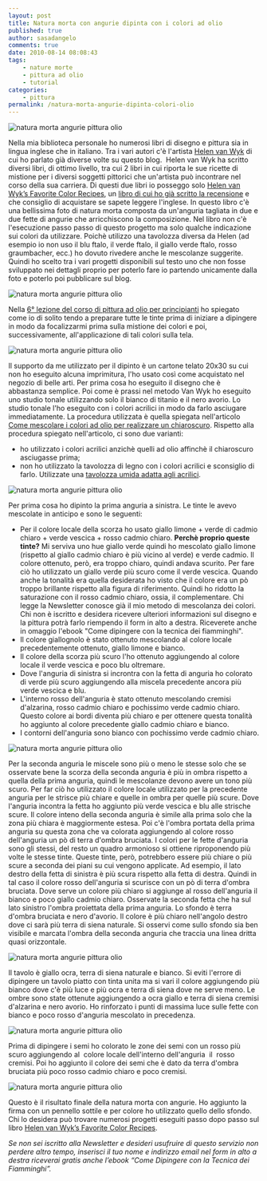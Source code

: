 ```yaml
---
layout: post
title: Natura morta con angurie dipinta con i colori ad olio
published: true
author: sasadangelo
comments: true
date: 2010-08-14 08:08:43
tags:
    - nature morte
    - pittura ad olio
    - tutorial
categories:
    - pittura
permalink: /natura-morta-angurie-dipinta-colori-olio
---
```


![natura morta angurie pittura olio](https://www.disegnoepittura.it/wp-content/uploads/natura-morta-angurie-dipinta-colori-olio-8.jpg "natura morta angurie pittura olio")

Nella mia biblioteca personale ho numerosi libri di disegno e pittura sia in lingua inglese che in italiano. Tra i vari autori c'è l'artista [Helen van Wyk](https://www.disegnoepittura.it/helen-van-wyk/) di cui ho parlato già diverse volte su questo blog.  Helen van Wyk ha scritto diversi libri, di ottimo livello, tra cui 2 libri in cui riporta le sue ricette di mistione per i diversi soggetti pittorici che un'artista può incontrare nel corso della sua carriera. Di questi due libri io posseggo solo [Helen van Wyk’s Favorite Color Recipes](https://www.amazon.com/Helen-Wyks-Favorite-Color-Recipes/dp/0929552172), un [libro di cui ho già scritto la recensione](https://www.disegnoepittura.it/helen-van-wyk-favorite-color-recipes/) e che consiglio di acquistare se sapete leggere l'inglese. In questo libro c'è una bellissima foto di natura morta composta da un'anguria tagliata in due e due fette di angurie che arricchiscono la composizione. Nel libro non c'è l'esecuzione passo passo di questo progetto ma solo qualche indicazione sui colori da utilizzare. Poichè utilizzo una tavolozza diversa da Helen (ad esempio io non uso il blu ftalo, il verde ftalo, il giallo verde ftalo, rosso graumbacher, ecc.) ho dovuto rivedere anche le mescolanze suggerite. Quindi ho scelto tra i vari progetti disponibili sul testo uno che non fosse sviluppato nei dettagli proprio per poterlo fare io partendo unicamente dalla foto e poterlo poi pubblicare sul blog.

![natura morta angurie pittura olio](https://www.disegnoepittura.it/wp-content/uploads/natura-morta-angurie-olio-1.jpg "natura morta angurie pittura olio")

Nella [6° lezione del corso di pittura ad olio per principianti](https://www.disegnoepittura.it/corso-pittura-olio-artisti-principianti-6/) ho spiegato come io di solito tendo a preparare tutte le tinte prima di iniziare a dipingere in modo da focalizzarmi prima sulla mistione dei colori e poi, successivamente, all'applicazione di tali colori sulla tela.

![natura morta angurie pittura olio](https://www.disegnoepittura.it/wp-content/uploads/natura-morta-angurie-olio-2.jpg "natura morta angurie pittura olio")

Il supporto da me utilizzato per il dipinto è un cartone telato 20x30 su cui non ho eseguito alcuna imprimitura, l'ho usato così come acquistato nel negozio di belle arti. Per prima cosa ho eseguito il disegno che è abbastanza semplice. Poi come è prassi nel metodo Van Wyk ho eseguito uno studio tonale utilizzando solo il bianco di titanio e il nero avorio. Lo studio tonale l'ho eseguito con i colori acrilici in modo da farlo asciugare immediatamente. La procedura utilizzata è quella spiegata nell'articolo [Come mescolare i colori ad olio per realizzare un chiaroscuro](https://www.disegnoepittura.it/come-mescolare-colori-realizzare-chiaroscuro/). Rispetto alla procedura spiegato nell'articolo, ci sono due varianti:

- ho utilizzato i colori acrilici anzichè quelli ad olio affinchè il chiaroscuro asciugasse prima;
- non ho utilizzato la tavolozza di legno con i colori acrilici e sconsiglio di farlo. Utilizzate una [tavolozza umida adatta agli acrilici](https://www.disegnoepittura.it/colori-acrilici/).

![natura morta angurie pittura olio](https://www.disegnoepittura.it/wp-content/uploads/natura-morta-angurie-olio-3.jpg "natura morta angurie pittura olio")

Per prima cosa ho dipinto la prima anguria a sinistra. Le tinte le avevo mescolate in anticipo e sono le seguenti:

- Per il colore locale della scorza ho usato giallo limone + verde di cadmio chiaro + verde vescica + rosso cadmio chiaro. **Perchè proprio queste tinte?** Mi serviva uno hue giallo verde quindi ho mescolato giallo limone (rispetto al giallo cadmio chiaro è più vicino al verde) e verde cadmio. Il colore ottenuto, però, era troppo chiaro, quindi andava scurito. Per fare ciò ho utilizzato un giallo verde più scuro come il verde vescica. Quando anche la tonalità era quella desiderata ho visto che il colore era un pò troppo brillante rispetto alla figura di riferimento. Quindi ho ridotto la saturazione con il rosso cadmio chiaro, ossia, il complementare. Chi legge la Newsletter conosce già il mio metodo di mescolanza dei colori. Chi non è iscritto e desidera ricevere ulteriori informazioni sul disegno e la pittura potrà farlo riempendo il form in alto a destra. Riceverete anche in omaggio l'ebook "Come dipingere con la tecnica dei fiamminghi".
- Il colore giallognolo è stato ottenuto mescolando al colore locale precedentemente ottenuto, giallo limone e bianco.
- Il colore della scorza più scuro l'ho ottenuto aggiungendo al colore locale il verde vescica e poco blu oltremare.
- Dove l'anguria di sinistra si incrontra con la fetta di anguria ho colorato di verde più scuro aggiungendo alla miscela precedente ancora più verde vescica e blu.
- L'interno rosso dell'anguria è stato ottenuto mescolando cremisi d'alzarina, rosso cadmio chiaro e pochissimo verde cadmio chiaro.  Questo colore ai bordi diventa più chiaro e per ottenere questa tonalità ho aggiunto al colore precedente giallo cadmio chiaro e bianco.
- I contorni dell'anguria sono bianco con pochissimo verde cadmio chiaro.

![natura morta angurie pittura olio](https://www.disegnoepittura.it/wp-content/uploads/natura-morta-angurie-olio-4.jpg "natura morta angurie pittura olio")

Per la seconda anguria le miscele sono più o meno le stesse solo che se osservate bene la scorza della seconda anguria è più in ombra rispetto a quella della prima anguria, quindi le mescolanze devono avere un tono più scuro. Per far ciò ho utilizzato il colore locale utilizzato per la precedente anguria per le strisce più chiare e quelle in ombra per quelle più scure. Dove l'anguria incontra la fetta ho aggiunto più verde vescica e blu alle strische scure. Il colore inteno della seconda anguria è simile alla prima solo che la zona più chiara è maggiormente estesa. Poi c'è l'ombra portata della prima anguria su questa zona che va colorata aggiungendo al colore rosso dell'anguria un pò di terra d'ombra bruciata. I colori per le fette d'anguria sono gli stessi, del resto un quadro armonioso si ottiene riproponendo più volte le stesse tinte. Queste tinte, però, potrebbero essere più chiare o più scure a seconda dei piani su cui vengono applicate. Ad esempio, il lato destro della fetta di sinistra è più scura rispetto alla fetta di destra. Quindi in tal caso il colore rosso dell'anguria si scurisce con un pò di terra d'ombra bruciata. Dove serve un colore più chiaro si aggiunge al rosso dell'anguria il bianco e poco giallo cadmio chiaro. Osservate la seconda fetta che ha sul lato sinistro l'ombra proiettata della prima anguria. Lo sfondo è terra d'ombra bruciata e nero d'avorio. Il colore è più chiaro nell'angolo destro dove ci sarà più terra di siena naturale. Si osservi come sullo sfondo sia ben visibile e marcata l'ombra della seconda anguria che traccia una linea dritta quasi orizzontale.

![natura morta angurie pittura olio](https://www.disegnoepittura.it/wp-content/uploads/natura-morta-angurie-olio-5.jpg "natura morta angurie pittura olio")

Il tavolo è giallo ocra, terra di siena naturale e bianco. Si eviti l'errore di dipingere un tavolo piatto con tinta unita ma si vari il colore aggiungendo più bianco dove c'è più luce e più ocra e terra di siena dove ne serve meno. Le ombre sono state ottenute aggiungendo a ocra giallo e terra di siena cremisi d'alzarina e nero avorio. Ho rinforzato i punti di massima luce sulle fette con bianco e poco rosso d'anguria mescolato in precedenza.

![natura morta angurie pittura olio](https://www.disegnoepittura.it/wp-content/uploads/natura-morta-angurie-olio-6.jpg "natura morta angurie pittura olio")

Prima di dipingere i semi ho colorato le zone dei semi con un rosso più scuro aggiungendo al  colore locale dell'interno dell'anguria  il  rosso cremisi. Poi ho aggiunto il colore dei semi che è dato da terra d'ombra bruciata più poco rosso cadmio chiaro e poco cremisi.

![natura morta angurie pittura olio](https://www.disegnoepittura.it/wp-content/uploads/natura-morta-angurie-dipinta-colori-olio-8.jpg "natura morta angurie pittura olio")

Questo è il risultato finale della natura morta con angurie. Ho aggiunto la firma con un pennello sottile e per colore ho utilizzato quello dello sfondo. Chi lo desidera può trovare numerosi progetti eseguiti passo dopo passo sul libro [Helen van Wyk’s Favorite Color Recipes](https://www.amazon.com/Helen-Wyks-Favorite-Color-Recipes/dp/0929552172).

_Se non sei iscritto alla Newsletter e desideri usufruire di questo servizio non perdere altro tempo, inserisci il tuo nome e indirizzo email nel form in alto a destra riceverai gratis anche l’ebook “Come Dipingere con la Tecnica dei Fiamminghi”._

